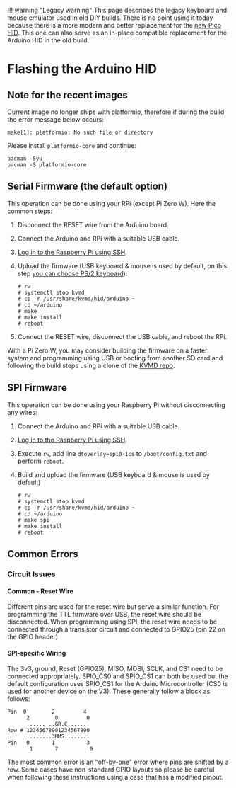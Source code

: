 !!! warning "Legacy warning"
    This page describes the legacy keyboard and mouse emulator used in old DIY builds.
    There is no point using it today because there is a more modern and better replacement for the [new Pico HID](pico_hid.md).
    This one can also serve as an in-place compatible replacement for the Arduino HID in the old build.

# Flashing the Arduino HID

## Note for the recent images

Current image no longer ships with platformio, therefore if during the build the error message below occurs:

```
make[1]: platformio: No such file or directory
```

Please install `platformio-core` and continue:

```shell
pacman -Syu
pacman -S platformio-core
```

## Serial Firmware (the default option)

This operation can be done using your RPi (except Pi Zero W). Here the common steps:

1. Disconnect the RESET wire from the Arduino board.

2. Connect the Arduino and RPi with a suitable USB cable.

3. [Log in to the Raspberry Pi using SSH](https://docs.pikvm.org/first_steps/#getting-access-to-pikvm).

4. Upload the firmware (USB keyboard & mouse is used by default, on this step [you can choose PS/2 keyboard](arduino_hid.md#ps2-keyboard)):

    ```
    # rw
    # systemctl stop kvmd
    # cp -r /usr/share/kvmd/hid/arduino ~
    # cd ~/arduino
    # make
    # make install
    # reboot
    ```

5. Connect the RESET wire, disconnect the USB cable, and reboot the RPi.

With a Pi Zero W, you may consider building the firmware on a faster system and programming using USB or booting from another SD card and following the build steps using a clone of the [KVMD repo](https://github.com/pikvm/kvmd).


## SPI Firmware

This operation can be done using your Raspberry Pi without disconnecting any wires:

1. Connect the Arduino and RPi with a suitable USB cable.

2. [Log in to the Raspberry Pi using SSH](https://docs.pikvm.org/first_steps/#getting-access-to-pikvm).

3. Execute `rw`, add line `dtoverlay=spi0-1cs` to `/boot/config.txt` and perform `reboot`.

4. Build and upload the firmware (USB keyboard & mouse is used by default)

    ```shell
    # rw
    # systemctl stop kvmd
    # cp -r /usr/share/kvmd/hid/arduino ~
    # cd ~/arduino
    # make spi
    # make install
    # reboot
    ```

## Common Errors

### Circuit Issues

#### Common - Reset Wire
Different pins are used for the reset wire but serve a similar function. For programming the TTL firmware over USB, the reset wire should be disconnected. When programming using SPI, the reset wire needs to be connected through a transistor circuit and connected to GPIO25 (pin 22 on the GPIO header)


#### SPI-specific Wiring
The 3v3, ground, Reset (GPIO25), MISO, MOSI, SCLK, and CS1 need to be connected appropriately. SPIO_CS0 and SPIO_CS1 can both be used but the default configuration uses SPIO_CS1 for the Arduino Microcontroller (CS0 is used for another device on the V3). These generally follow a block as follows:

```
Pin  0        2         4
      2        0         0
      .........GR.C.......
Row # 12345678901234567890
      ........3MMS........
Pin   0       1          3
       1       7          9
```

The most common error is an "off-by-one" error where pins are shifted by a row. Some cases have non-standard GPIO layouts so please be careful when following these instructions using a case that has a modified pinout.
